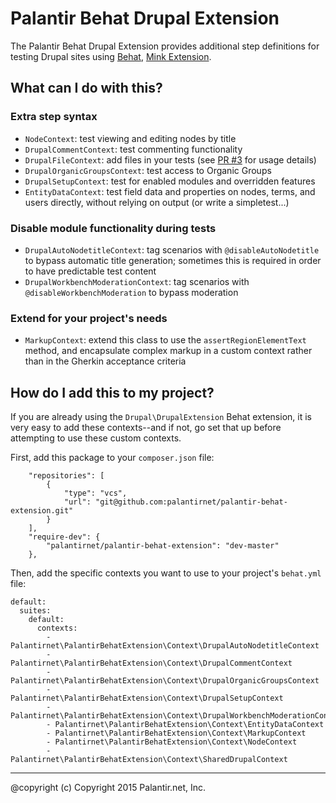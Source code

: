 # Palantir Behat Drupal Extension

The Palantir Behat Drupal Extension provides additional step definitions for testing Drupal sites using [Behat](http://behat.org),
[Mink Extension](https://github.com/Behat/MinkExtension).


## What can I do with this?

### Extra step syntax

* `NodeContext`: test viewing and editing nodes by title
* `DrupalCommentContext`: test commenting functionality
* `DrupalFileContext`: add files in your tests (see [PR #3](https://github.com/palantirnet/palantir-behat-extension/pull/3) for usage details)
* `DrupalOrganicGroupsContext`: test access to Organic Groups
* `DrupalSetupContext`: test for enabled modules and overridden features
* `EntityDataContext`: test field data and properties on nodes, terms, and users directly, without relying on output (or write a simpletest...)

### Disable module functionality during tests

* `DrupalAutoNodetitleContext`: tag scenarios with `@disableAutoNodetitle` to bypass automatic title generation; sometimes this is required in order to have predictable test content
* `DrupalWorkbenchModerationContext`: tag scenarios with `@disableWorkbenchModeration` to bypass moderation

### Extend for your project's needs

* `MarkupContext`: extend this class to use the `assertRegionElementText` method, and encapsulate complex markup in a custom context rather than in the Gherkin acceptance criteria

## How do I add this to my project?

If you are already using the `Drupal\DrupalExtension` Behat extension, it is very easy to add these contexts--and if not, go set that up before attempting to use these custom contexts.

First, add this package to your `composer.json` file:

```
    "repositories": [
        {
            "type": "vcs",
            "url": "git@github.com:palantirnet/palantir-behat-extension.git"
        }
    ],
    "require-dev": {
        "palantirnet/palantir-behat-extension": "dev-master"
    },
```

Then, add the specific contexts you want to use to your project's `behat.yml` file:

```
default:
  suites:
    default:
      contexts:
        - Palantirnet\PalantirBehatExtension\Context\DrupalAutoNodetitleContext
        - Palantirnet\PalantirBehatExtension\Context\DrupalCommentContext
        - Palantirnet\PalantirBehatExtension\Context\DrupalOrganicGroupsContext
        - Palantirnet\PalantirBehatExtension\Context\DrupalSetupContext
        - Palantirnet\PalantirBehatExtension\Context\DrupalWorkbenchModerationContext
        - Palantirnet\PalantirBehatExtension\Context\EntityDataContext
        - Palantirnet\PalantirBehatExtension\Context\MarkupContext
        - Palantirnet\PalantirBehatExtension\Context\NodeContext
        - Palantirnet\PalantirBehatExtension\Context\SharedDrupalContext
```

----
@copyright (c) Copyright 2015 Palantir.net, Inc.
